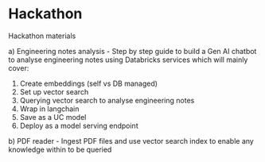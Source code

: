 # Hackathon

Hackathon materials

a) Engineering notes analysis -  Step by step guide to build a Gen AI chatbot to analyse engineering notes using Databricks services which will mainly cover:

1) Create embeddings (self vs DB managed)
2) Set up vector search
3) Querying vector search to analyse engineering notes
4) Wrap in langchain
5) Save as a UC model
6) Deploy as a model serving endpoint 

b) PDF reader - Ingest PDF files and use vector search index to enable any knowledge within to be queried
